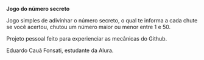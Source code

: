 **Jogo do número secreto**

Jogo simples de adivinhar o número secreto, o qual te informa a cada chute se você acertou, chutou um número maior ou menor entre 1 e 50.

Projeto pessoal feito para experienciar as mecânicas do Github.

Eduardo Cauã Fonsati, estudante da Alura.
